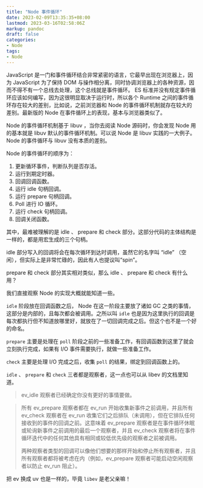 ```yaml
---
title: "Node 事件循环"
date: 2023-02-09T13:35:35+08:00
lastmod: 2023-03-16T02:58:06Z
markup: pandoc
draft: false
categories:
- Node
tags:
- Node
---
```


JavaScript 是一门和事件循环结合非常紧密的语言，它最早出现在浏览器上，因为 JavaScript 为了保持 DOM 与操作相分离，同时协调浏览器上的各种资源，因而不得不有一个总线去处理，这个总线就是事件循环。 ES 标准并没有规定事件循环应该如何编写，因为这很明显取决于运行时，所以各个 Runtime 之间的事件循环存在较大的差别，比如说，之前浏览器和 Node 的事件循环机制就存在较大的差别。最新版的 Node 在事件循环上的表现，基本与浏览器类似了。

Node 的事件循环机制基于 libuv ，当你去阅读 Node 源码时，你会发现 Node 用的基本就是 libuv 默认的事件循环机制。可以说 Node 是 libuv 实践的一大例子。 Node 的事件循环与 libuv 没有本质的差别。

Node 的事件循环的顺序为：

1. 更新循环事件，判断队列是否存活。
2. 运行到期定时器。
3. 回调回调函数。
4. 运行 idle 句柄回调。
5. 运行 prepare 句柄回调。
6. Poll 进行 IO 循环。
7. 运行 check 句柄回调。
8. 回调关闭函数。

其中，最难被理解的是 idle 、 prepare 和 check 部分。这部分代码的主体结构是一样的，都是用宏生成的三个句柄。

idle 部分写入的回调将会在每次循环到达时调用，虽然它的名字叫 “idle” （空闲），但实际上是非常忙碌的，因此有人也提议叫“spin”。

prepare 和 check 部分其实相对类似，那么 idle 、 prepare 和 check 有什么用？

我们直接观察 Node 的实现大概就能知道一些。

`idle` 阶段放在回调函数之后， Node 在这一阶段主要放了诸如 GC 之类的事情，这部分是内部的，且每次都会被调用。之所以叫 `idle` 也是因为这里执行的回调是每次都执行但不知道放哪里好，就放在了一切回调完成之后。但这个也不是一个好的命名。

`prepare` 主要是处理在 `poll` 阶段之前的一些准备工作，有回调函数到这里了就会立刻执行完成，如果有 I/O 事件需要执行，就做一些准备工作。

`check` 主要是处理 I/O 完成之后，收集 `poll` 的结果，绑定到回调函数上的。

`idle` 、 `prepare` 和 `check` 三者都是观察者，这一点也可以从 libev 的文档里知道。

> ev_idle 观察者已经确定你没有更好的事情要做。

>  所有 ev_prepare 观察者都在 ev_run 开始收集新事件之前调用，并且所有 ev_check 观察者在 ev_run 收集它们之后排队（未调用），但在它排队任何接收到的事件的回调之前。这意味着 ev_prepare 观察者是在事件循环休眠或轮询新事件之前调用的最后一个观察者，并且 ev_check 观察者将在事件循环迭代中的任何其他具有相同或较低优先级的观察者之前被调用。
>
> 两种观察者类型的回调可以像他们想要的那样开始和停止所有观察者，并且所有观察者都将被考虑在内（例如，ev_prepare 观察者可能启动空闲观察者以防止 ev_run 阻止）。 

把 ev 换成 uv 也是一样的，毕竟 `libev` 是老父亲嘛！
